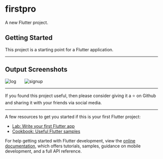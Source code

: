 # firstpro

A new Flutter project.

## Getting Started

This project is a starting point for a Flutter application.

---
## Output Screenshots

![log](https://github.com/Tanya-Nagpal/loginpage/assets/121882110/b0b8b4a7-74d1-4e72-a1bb-a830cd6f9042)&nbsp;&nbsp;&nbsp;&nbsp;&nbsp;&nbsp;     ![signup](https://github.com/Tanya-Nagpal/loginpage/assets/121882110/5ddd0f40-f07e-4abd-88bf-fbf398b3128e)


---

If you found this project useful, then please consider giving it a ⭐ on Github and sharing it with your friends via social media.

---

A few resources to get you started if this is your first Flutter project:

- [Lab: Write your first Flutter app](https://docs.flutter.dev/get-started/codelab)
- [Cookbook: Useful Flutter samples](https://docs.flutter.dev/cookbook)

For help getting started with Flutter development, view the
[online documentation](https://docs.flutter.dev/), which offers tutorials,
samples, guidance on mobile development, and a full API reference.
